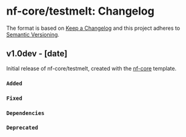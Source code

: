 # nf-core/testmelt: Changelog

The format is based on [Keep a Changelog](https://keepachangelog.com/en/1.0.0/)
and this project adheres to [Semantic Versioning](https://semver.org/spec/v2.0.0.html).

## v1.0dev - [date]

Initial release of nf-core/testmelt, created with the [nf-core](https://nf-co.re/) template.

### `Added`

### `Fixed`

### `Dependencies`

### `Deprecated`
